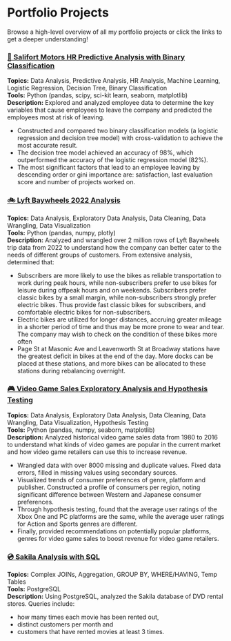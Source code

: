 # Portfolio Projects
Browse a high-level overview of all my portfolio projects or click the links to get a deeper understanding!

### [💼 Salifort Motors HR Predictive Analysis with Binary Classification](https://github.com/kuehbiko/01-Portfolio-Projects/tree/main/Salifort%20Motors%20HR%20Predictive%20Analysis)
**Topics:** Data Analysis, Predictive Analysis, HR Analysis, Machine Learning, Logistic Regression, Decision Tree, Binary Classification \
**Tools:** Python (pandas, scipy, sci-kit learn, seaborn, matplotlib) \
**Description:** Explored and analyzed employee data to determine the key variables that cause employees to leave the company and predicted the employees most at risk of leaving. 
- Constructed and compared two binary classification models (a logistic regression and decision tree model) with cross-validation to achieve the most accurate result.
- The decision tree model achieved an accuracy of 98%, which outperformed the accuracy of the logistic regression model (82%).
- The most significant factors that lead to an employee leaving by descending order or gini importance are: satisfaction, last evaluation score and number of projects worked on.

### [🚲 Lyft Baywheels 2022 Analysis](https://github.com/kuehbiko/01-Portfolio-Projects/tree/main/Lyft%20Baywheels%202022%20Analysis)
**Topics:** Data Analysis, Exploratory Data Analysis, Data Cleaning, Data Wrangling, Data Visualization \
**Tools:** Python (pandas, numpy, plotly) \
**Description:** Analyzed and wrangled over 2 million rows of Lyft Baywheels trip data from 2022 to understand how the company can better cater to the needs of different groups of customers. From extensive analysis, determined that:
- Subscribers are more likely to use the bikes as reliable transportation to work during peak hours, while non-subscribers prefer to use bikes for leisure during offpeak hours and on weekends. Subscribers prefer classic bikes by a small margin, while non-subscribers strongly prefer electric bikes. Thus provide fast classic bikes for subscribers, and comfortable electric bikes for non-subscribers.
- Electric bikes are utilized for longer distances, accruing greater mileage in a shorter period of time and thus may be more prone to wear and tear. The company may wish to check on the condition of these bikes more often
- Page St at Masonic Ave and Leavenworth St at Broadway stations have the greatest deficit in bikes at the end of the day. More docks can be placed at these stations, and more bikes can be allocated to these stations during rebalancing overnight. 


### [🎮 Video Game Sales Exploratory Analysis and Hypothesis Testing](https://github.com/kuehbiko/01-Portfolio-Projects/tree/main/Video%20Game%20Sales%20Exploratory%20Analysis)
**Topics:** Data Analysis, Exploratory Data Analysis, Data Cleaning, Data Wrangling, Data Visualization, Hypothesis Testing \
**Tools:** Python (pandas, numpy, seaborn, matplotlib) \
**Description:** Analyzed historical video game sales data from 1980 to 2016 to understand what kinds of video games are popular in the current market and how video game retailers can use this to increase revenue. 
- Wrangled data with over 8000 missing and duplicate values. Fixed data errors, filled in missing values using secondary sources.
- Visualized trends of consumer preferences of genre, platform and publisher. Constructed a profile of consumers per region, noting significant difference between Western and Japanese consumer preferences.
- Through hypothesis testing, found that the average user ratings of the Xbox One and PC platforms are the same, while the average user ratings for Action and Sports genres are different.
- Finally, provided recommendations on potentially popular platforms, genres for video game sales to boost revenue for video game retailers.

### [💿 Sakila Analysis with SQL](https://github.com/kuehbiko/01-Portfolio-Projects/tree/main/Sakila%20PostgreSQL%20Data%20Exploration)
**Topics:** Complex JOINs, Aggregation, GROUP BY, WHERE/HAVING, Temp Tables \
**Tools:** PostgreSQL \
**Description:** Using PostgreSQL, analyzed the Sakila database of DVD rental stores. Queries include:
- how many times each movie has been rented out,
- distinct customers per month and
- customers that have rented movies at least 3 times.
